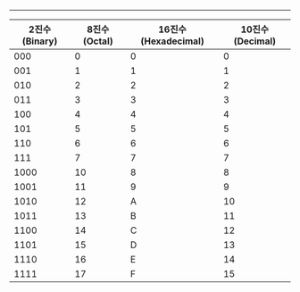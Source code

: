
---

| 2진수 (Binary) | 8진수 (Octal) | 16진수 (Hexadecimal) | 10진수 (Decimal) |
| ------------ | ----------- | ------------------ | -------------- |
| 000          | 0           | 0                  | 0              |
| 001          | 1           | 1                  | 1              |
| 010          | 2           | 2                  | 2              |
| 011          | 3           | 3                  | 3              |
| 100          | 4           | 4                  | 4              |
| 101          | 5           | 5                  | 5              |
| 110          | 6           | 6                  | 6              |
| 111          | 7           | 7                  | 7              |
| 1000         | 10          | 8                  | 8              |
| 1001         | 11          | 9                  | 9              |
| 1010         | 12          | A                  | 10             |
| 1011         | 13          | B                  | 11             |
| 1100         | 14          | C                  | 12             |
| 1101         | 15          | D                  | 13             |
| 1110         | 16          | E                  | 14             |
| 1111         | 17          | F                  | 15             |
